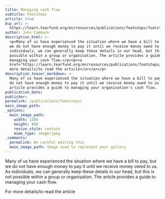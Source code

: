 ```yaml
---
title: Managing cash flow
subtitle: Footsteps
article: true
buy_url: >-
  https://learn.tearfund.org/en/resources/publications/footsteps/footsteps_51-60/footsteps_57/managing_cash_flow/
author: John Cammack
description_html: >-
  <p>Many of us have experienced the situation where we have a bill to pay, but
  we do not have enough money to pay it until we receive money owed to us. As
  individuals, we can generally keep these details in our head, but this is not
  possible within a group or organisation. The article provides a guide to
  managing your cash flow.</p><p><a
  href="https://learn.tearfund.org/en/resources/publications/footsteps/footsteps_51-60/footsteps_57/managing_cash_flow/"><u>For
  more details/to read the article</u></a></p>
description_teaser_markdown: >-
  Many of us have experienced the situation where we have a bill to pay, but we
  do not have enough money to pay it until we receive money owed to us. The
  article provides a guide to managing your organisation's cash flow.
publication_date:
publisher:
permalink: /publications/footsteps/
main_image_path:
_options:
  main_image_path:
    width: 1200
    height: 800
    resize_style: contain
    mime_type: image/jpeg
_comments:
  permalink: Be careful editing this
  main_image_path: Image used to represent your gallery
---
```


Many of us have experienced the situation where we have a bill to pay, but we do not have enough money to pay it until we receive money owed to us. As individuals, we can generally keep these details in our head, but this is not possible within a group or organisation. The article provides a guide to managing your cash flow.

For more details/to read the article